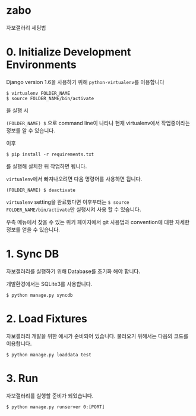 zabo
====

자보갤러리 세팅법

# 0. Initialize Development Environments 
Django version 1.6을 사용하기 위해 `python-virtualenv`를 이용합니다

```
$ virtualenv FOLDER_NAME
$ source FOLDER_NAME/bin/activate
```

을 실행 시

`(FOLDER_NAME) $`
으로 command line이 나타나 현재 virtualenv에서 작업중이라는 정보를 알 수 있습니다.

이후 

`$ pip install -r requirements.txt`

를 실행해 설치한 뒤 작업하면 됩니다.

`virtualenv`에서 빠져나오려면 다음 명령어를 사용하면 됩니다.

`(FOLDER_NAME) $ deactivate`

`virtualenv` setting을 완료했다면 이후부터는 `$ source FOLDER_NAME/bin/activate`만 실행시켜 사용 할 수 있습니다.


우측 메뉴에서 찾을 수 있는 위키 페이지에서 git 사용법과 convention에 대한 자세한 정보를 얻을 수 있습니다.

# 1. Sync DB

자보갤러리를 실행하기 위해 Database를 초기화 해야 합니다. 

개발환경에서는 SQLite3를 사용합니다. 

```
$ python manage.py syncdb
```

# 2. Load Fixtures 

자보갤러리 개발을 위한 예시가 준비되어 있습니다. 
불러오기 위해서는 다음의 코드를 이용합니다. 

```
$ python manage.py loaddata test
```

# 3. Run

자보갤러리를 실행할 준비가 되었습니다. 

```
$ python manage.py runserver 0:[PORT]
```


